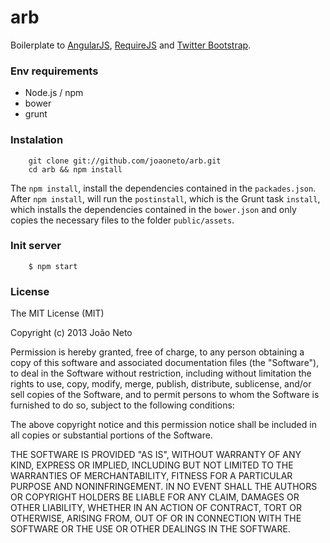 arb
===

Boilerplate to [AngularJS](https://github.com/angular/angular.js),
[RequireJS](https://github.com/jrburke/requirejs)
and [Twitter Bootstrap](https://github.com/twbs/bootstrap/).

### Env requirements

- Node.js / npm
- bower
- grunt

### Instalation

```shell
    git clone git://github.com/joaoneto/arb.git
    cd arb && npm install
```

The `npm install`, install the dependencies contained in the `packades.json`.
After `npm install`, will run the `postinstall`, which is the Grunt task
`install`, which installs the dependencies contained in the `bower.json` and
only copies the necessary files to the folder `public/assets`.

### Init server

```shell
    $ npm start
```

### License

The MIT License (MIT)

Copyright (c) 2013 João Neto

Permission is hereby granted, free of charge, to any person obtaining a copy of
this software and associated documentation files (the "Software"), to deal in
the Software without restriction, including without limitation the rights to
use, copy, modify, merge, publish, distribute, sublicense, and/or sell copies of
the Software, and to permit persons to whom the Software is furnished to do so,
subject to the following conditions:

The above copyright notice and this permission notice shall be included in all
copies or substantial portions of the Software.

THE SOFTWARE IS PROVIDED "AS IS", WITHOUT WARRANTY OF ANY KIND, EXPRESS OR
IMPLIED, INCLUDING BUT NOT LIMITED TO THE WARRANTIES OF MERCHANTABILITY, FITNESS
FOR A PARTICULAR PURPOSE AND NONINFRINGEMENT. IN NO EVENT SHALL THE AUTHORS OR
COPYRIGHT HOLDERS BE LIABLE FOR ANY CLAIM, DAMAGES OR OTHER LIABILITY, WHETHER
IN AN ACTION OF CONTRACT, TORT OR OTHERWISE, ARISING FROM, OUT OF OR IN
CONNECTION WITH THE SOFTWARE OR THE USE OR OTHER DEALINGS IN THE SOFTWARE.
